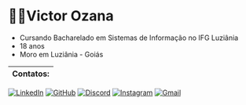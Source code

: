 # 👨‍💻Victor Ozana 
- Cursando Bacharelado em Sistemas de Informação no IFG Luziânia 
- 18 anos 
- Moro em Luziânia - Goiás

|Contatos:               |
|-------|
[![LinkedIn](https://img.shields.io/badge/LinkedIn-0077B5?style=for-the-badge&logo=linkedin&logoColor=white)](https://www.linkedin.com/in/Victorozana/)
[![GitHub](https://img.shields.io/badge/GitHub-100000?style=for-the-badge&logo=github&logoColor=white)](https://github.com/Victorozana)
[![Discord](https://img.shields.io/badge/Discord-7289DA?style=for-the-badge&logo=discord&logoColor=white)](https://discord.com/channels/@victorozana_49667/)
[![Instagram](https://img.shields.io/badge/-Instagram-%23E4405F?style=for-the-badge&logo=instagram&logoColor=white)](https://www.instagram.com/Victorozana/)
[![Gmail](https://img.shields.io/badge/Gmail-333333?style=for-the-badge&logo=gmail&logoColor=red)](mailto:victor.ozprofissional@gmail.com)
<!---
Victorozana/Victorozana is a ✨ special ✨ repository because its `README.md` (this file) appears on your GitHub profile.
You can click the Preview link to take a look at your changes.
--->

